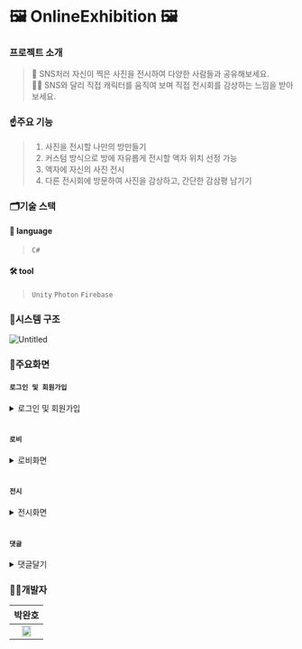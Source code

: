 # 🖼️ OnlineExhibition 🖼️

### 프로젝트 소개
> 📸 SNS처러 자신이 찍은 사진을 전시하여 다양한 사람들과 공유해보세요.     
> 🙋‍♂️ SNS와 달리 직접 캐릭터를 움직여 보며 직접 전시회를 감상하는 느낌을 받아보세요.
     
### ☝️주요 기능
> 1. 사진을 전시할 나만의 방만들기     
> 2. 커스텀 방식으로 방에 자유롭게 전시할 액자 위치 선정 가능
> 3. 액자에 자신의 사진 전시
> 4. 다른 전시회에 방문하여 사진을 감상하고, 간단한 감삼평 남기기

### 🗂️기술 스택
#### 🔡 language
>`C#`

#### 🛠️ tool
>`Unity` `Photon` `Firebase`

### 🔎시스템 구조
![Untitled](https://github.com/pwh0607/OnlineExhibition/assets/120497748/e62c4625-fd6a-4cca-818e-388a3f3240d8)

### 📲주요화면
#### `로그인 및 회원가입`<br>
<details>
     <summary>로그인 및 회원가입</summary>

|로그인|회원가입|
|:--:|:--:|
|<img src="https://github.com/pwh0607/OnlineExhibition/assets/120497748/691a2344-08af-4985-976a-d70e06eb69a0" width="45%" height="100%"/>|<img src="https://github.com/pwh0607/OnlineExhibition/assets/120497748/9fd27fbd-cc6d-4af2-9698-6c28900f8c6a" width="45%" height="100%"/>|

</details>

#### <br>`로비`<br>
<details>
     <summary>로비화면</summary>

|로비|전시개최|전시방문|
|:--:|:--:|:--:|
|<img src="https://github.com/pwh0607/OnlineExhibition/assets/120497748/eeaec27b-edb4-40e8-a640-48ac7cc97565" width="70%" height="100%"/>|<img src="https://github.com/pwh0607/OnlineExhibition/assets/120497748/f2d9cc5c-df97-4448-be9d-63a118e3cb45" width="70%" height="100%"/>|<img src="https://github.com/pwh0607/OnlineExhibition/assets/120497748/0de3c57f-a4ee-4867-88e2-42fba3712d39" width="70%" height="100%"/>|
</details>


#### <br>`전시`<br>
<details>
     <summary>전시화면</summary>

|액자생성|사진첨부|
|:--:|:--:|
|<img src="https://github.com/pwh0607/OnlineExhibition/assets/120497748/789f5e95-a141-4155-8772-9ed39b3eac8a" width="45%" height="100%"/>|<img src="https://github.com/pwh0607/OnlineExhibition/assets/120497748/de0c2332-4b8a-409c-bb3a-1dfd684ffd6b" width="45%" height="100%"/>|
</details>

#### <br>`댓글`<br>
<details>
     <summary>댓글달기</summary>
     <img src="https://github.com/pwh0607/OnlineExhibition/assets/120497748/da18f897-dcd8-4ca3-8549-6b24bdcdaea1" width="70%" height="100%"/>
</details>


### 👨‍💻개발자
|박완호|
|:-:|
|<img src="https://github.com/HS-GS31/GS31/assets/69100145/a9322f87-ca85-40b5-9997-edf3d279f651" width="60%" height="60%"/>|
